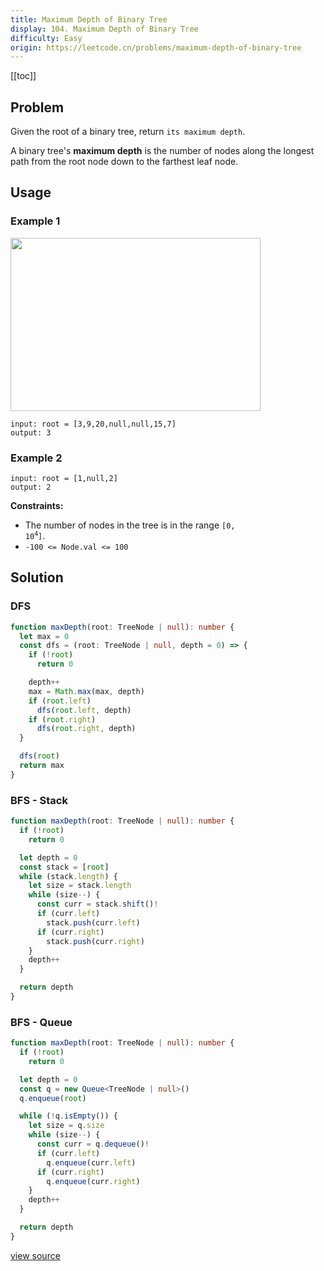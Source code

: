 ```yaml
---
title: Maximum Depth of Binary Tree
display: 104. Maximum Depth of Binary Tree
difficulty: Easy
origin: https://leetcode.cn/problems/maximum-depth-of-binary-tree
---
```


[[toc]]

## Problem

Given the root of a binary tree, return `its maximum depth`.

A binary tree&#39;s **maximum depth** is the number of nodes along the longest path from the root node down to the farthest leaf node.

## Usage

### Example 1

<img alt="" src="https://assets.leetcode.com/uploads/2020/11/26/tmp-tree.jpg" style="width: 400px; height: 277px;" />

```
input: root = [3,9,20,null,null,15,7]
output: 3
```

### Example 2

```
input: root = [1,null,2]
output: 2
```


**Constraints:**

- The number of nodes in the tree is in the range <code>[0, 10<sup>4</sup>]</code>.
- <code>-100 &lt;= Node.val &lt;= 100</code>


## Solution

### DFS

```ts
function maxDepth(root: TreeNode | null): number {
  let max = 0
  const dfs = (root: TreeNode | null, depth = 0) => {
    if (!root)
      return 0

    depth++
    max = Math.max(max, depth)
    if (root.left)
      dfs(root.left, depth)
    if (root.right)
      dfs(root.right, depth)
  }

  dfs(root)
  return max
}
```

### BFS - Stack

```ts
function maxDepth(root: TreeNode | null): number {
  if (!root)
    return 0

  let depth = 0
  const stack = [root]
  while (stack.length) {
    let size = stack.length
    while (size--) {
      const curr = stack.shift()!
      if (curr.left)
        stack.push(curr.left)
      if (curr.right)
        stack.push(curr.right)
    }
    depth++
  }

  return depth
}
```

### BFS - Queue

```ts
function maxDepth(root: TreeNode | null): number {
  if (!root)
    return 0

  let depth = 0
  const q = new Queue<TreeNode | null>()
  q.enqueue(root)

  while (!q.isEmpty()) {
    let size = q.size
    while (size--) {
      const curr = q.dequeue()!
      if (curr.left)
        q.enqueue(curr.left)
      if (curr.right)
        q.enqueue(curr.right)
    }
    depth++
  }

  return depth
}
```

[view source](https://leetcode.cn/problems/maximum-depth-of-binary-tree)

